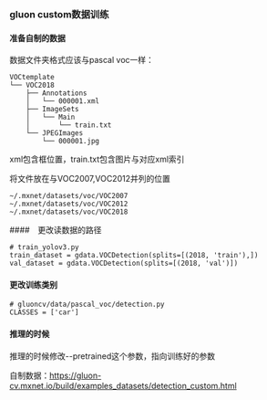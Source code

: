 ### gluon custom数据训练

#### 准备自制的数据

数据文件夹格式应该与pascal voc一样：

```
VOCtemplate
└── VOC2018
    ├── Annotations
    │   └── 000001.xml
    ├── ImageSets
    │   └── Main
    │       └── train.txt
    └── JPEGImages
        └── 000001.jpg
```

xml包含框位置，train.txt包含图片与对应xml索引

将文件放在与VOC2007,VOC2012并列的位置

```
~/.mxnet/datasets/voc/VOC2007
~/.mxnet/datasets/voc/VOC2012
~/.mxnet/datasets/voc/VOC2018
```

####　更改读数据的路径

```
# train_yolov3.py
train_dataset = gdata.VOCDetection(splits=[(2018, 'train'),])             
val_dataset = gdata.VOCDetection(splits=[(2018, 'val')])
```

#### 更改训练类别

```
# gluoncv/data/pascal_voc/detection.py
CLASSES = ['car']
```

#### 推理的时候

推理的时候修改--pretrained这个参数，指向训练好的参数

自制数据：https://gluon-cv.mxnet.io/build/examples_datasets/detection_custom.html

